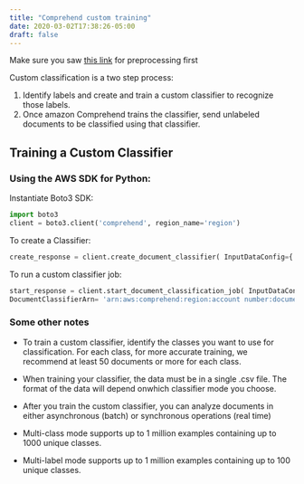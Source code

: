 ```yaml
---
title: "Comprehend custom training"
date: 2020-03-02T17:38:26-05:00
draft: false
---
```


Make sure you saw [this link](../../preprocessing/comprehend) for preprocessing first

Custom classification is a two step process:

1. Identify labels and create and train a custom classifier to recognize those labels. 
2. Once amazon Comprehend trains the classifier, send unlabeled documents to be classified using that classifier. 

## Training a Custom Classifier

### Using the AWS SDK for Python:

Instantiate Boto3 SDK:
```python
import boto3
client = boto3.client('comprehend', region_name='region')
```

To create a Classifier:
```python
create_response = client.create_document_classifier( InputDataConfig={ 'S3Uri': 's3://S3Bucket/docclass/file name' }, DataAccessRoleArn='arn:aws:iam::account number:role/resource name', DocumentClassifierName='SampleCodeClassifier1', LanguageCode='en')
```


To run a custom classifier job:
```python
start_response = client.start_document_classification_job( InputDataConfig={ 'S3Uri': 's3://S3Bucket/docclass/file name', 'InputFormat': 'ONE_DOC_PER_LINE' }, OutputDataConfig={ 'S3Uri': 's3://S3Bucket/output' }, DataAccessRoleArn='arn:aws:iam::account number:role/resource name',
DocumentClassifierArn= 'arn:aws:comprehend:region:account number:document-classifier/SampleCodeClassifier1')

```


### Some other notes
- To train a custom classifier, identify the classes you want to use for classification. For each class, for more accurate training, we recommend at least 50 documents or more for each class.

- When training your classifier, the data must be in a single .csv file. The format of the data will depend onwhich classifier mode you choose.

- After you train the custom classifier, you can analyze documents in either asynchronous (batch) or synchronous operations (real time)

- Multi-class mode supports up to 1 million examples containing up to 1000 unique classes.

- Multi-label mode supports up to 1 million examples containing up to 100 unique classes.
